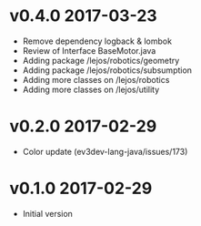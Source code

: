 # v0.4.0 2017-03-23

- Remove dependency logback & lombok
- Review of Interface BaseMotor.java
- Adding package /lejos/robotics/geometry
- Adding package /lejos/robotics/subsumption
- Adding more classes on /lejos/robotics 
- Adding more classes on /lejos/utility 

# v0.2.0 2017-02-29

- Color update (ev3dev-lang-java/issues/173)

# v0.1.0 2017-02-29

- Initial version

